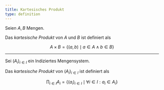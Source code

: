 ```yaml
---
title: Kartesisches Produkt
type: definition
---
```


Seien $A, B$ Mengen.

Das *kartesische Produkt* von $A$ und $B$ ist definiert als

$$
	A \times B = \{ (a, b) \mid a \in A \land b \in B \}
$$

---

Sei $(A_i)_{i \in I}$ ein Indiziertes Mengensystem.

Das *kartesische Produkt* von $(A_i)_{i \in I}$ ist definiert als

$$
	\prod_{i \in I} A_i = \{ (a_i)_{i \in I} \mid \forall i \in I : a_i \in A_i \}
$$